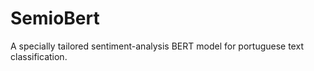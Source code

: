 # SemioBert

A specially tailored sentiment-analysis BERT model for portuguese text classification.
